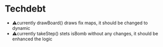 # Techdebt 
- ⚠️currently drawBoard() draws fix maps, it should be changed to dynamic
- ⚠️currently takeStep() stets isBomb without any changes, it should be enhanced the logic
